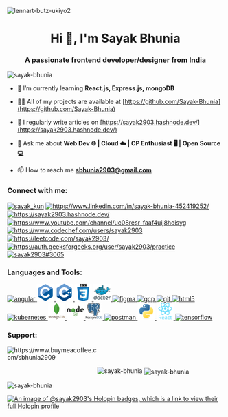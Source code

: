 ![lennart-butz-ukiyo2](https://github.com/Sayak-Bhunia/Sayak-Bhunia/assets/110457746/bd070ad5-b9dd-4d3c-8818-fc4127f93cc1)

<h1 align="center">Hi 👋, I'm Sayak Bhunia</h1>
<h3 align="center">A passionate frontend developer/designer from India</h3>

<p align="left"> <img src="https://komarev.com/ghpvc/?username=sayak-bhunia&label=Profile%20views&color=0e75b6&style=flat" alt="sayak-bhunia" /> </p>

- 🌱 I’m currently learning **React.js, Express.js, mongoDB**

- 👨‍💻 All of my projects are available at [https://github.com/Sayak-Bhunia](https://github.com/Sayak-Bhunia)

- 📝 I regularly write articles on [https://sayak2903.hashnode.dev/](https://sayak2903.hashnode.dev/)

- 💬 Ask me about **Web Dev 🌐 | Cloud ☁️ | CP Enthusiast 🖥️ | Open Source 💻**

- 📫 How to reach me **sbhunia2903@gmail.com**

<h3 align="left">Connect with me:</h3>
<p align="left">
<a href="https://twitter.com/sayak_kun" target="blank"><img align="center" src="https://raw.githubusercontent.com/rahuldkjain/github-profile-readme-generator/master/src/images/icons/Social/twitter.svg" alt="sayak_kun" height="30" width="40" /></a>
<a href="https://www.linkedin.com/in/sayak-bhunia-452419252/" target="blank"><img align="center" src="https://raw.githubusercontent.com/rahuldkjain/github-profile-readme-generator/master/src/images/icons/Social/linked-in-alt.svg" alt="https://www.linkedin.com/in/sayak-bhunia-452419252/" height="30" width="40" /></a>
<a href="https://hashnode.com/https://sayak2903.hashnode.dev/" target="blank"><img align="center" src="https://raw.githubusercontent.com/rahuldkjain/github-profile-readme-generator/master/src/images/icons/Social/hashnode.svg" alt="https://sayak2903.hashnode.dev/" height="30" width="40" /></a>
<a href="https://www.youtube.com/c/https://www.youtube.com/channel/uc08resr_faaf4uij8hoisyg" target="blank"><img align="center" src="https://raw.githubusercontent.com/rahuldkjain/github-profile-readme-generator/master/src/images/icons/Social/youtube.svg" alt="https://www.youtube.com/channel/uc08resr_faaf4uij8hoisyg" height="30" width="40" /></a>
<a href="https://www.codechef.com/users/https://www.codechef.com/users/sayak2903" target="blank"><img align="center" src="https://cdn.jsdelivr.net/npm/simple-icons@3.1.0/icons/codechef.svg" alt="https://www.codechef.com/users/sayak2903" height="30" width="40" /></a>
<a href="https://www.leetcode.com/https://leetcode.com/sayak2903/" target="blank"><img align="center" src="https://raw.githubusercontent.com/rahuldkjain/github-profile-readme-generator/master/src/images/icons/Social/leet-code.svg" alt="https://leetcode.com/sayak2903/" height="30" width="40" /></a>
<a href="https://auth.geeksforgeeks.org/user/https://auth.geeksforgeeks.org/user/sayak2903/practice" target="blank"><img align="center" src="https://raw.githubusercontent.com/rahuldkjain/github-profile-readme-generator/master/src/images/icons/Social/geeks-for-geeks.svg" alt="https://auth.geeksforgeeks.org/user/sayak2903/practice" height="30" width="40" /></a>
<a href="https://discord.gg/sayak2903#3065" target="blank"><img align="center" src="https://raw.githubusercontent.com/rahuldkjain/github-profile-readme-generator/master/src/images/icons/Social/discord.svg" alt="sayak2903#3065" height="30" width="40" /></a>
</p>

<h3 align="left">Languages and Tools:</h3>
<p align="left"> <a href="https://angular.io" target="_blank" rel="noreferrer"> <img src="https://angular.io/assets/images/logos/angular/angular.svg" alt="angular" width="40" height="40"/> </a> <a href="https://www.cprogramming.com/" target="_blank" rel="noreferrer"> <img src="https://raw.githubusercontent.com/devicons/devicon/master/icons/c/c-original.svg" alt="c" width="40" height="40"/> </a> <a href="https://www.w3schools.com/cpp/" target="_blank" rel="noreferrer"> <img src="https://raw.githubusercontent.com/devicons/devicon/master/icons/cplusplus/cplusplus-original.svg" alt="cplusplus" width="40" height="40"/> </a> <a href="https://www.w3schools.com/css/" target="_blank" rel="noreferrer"> <img src="https://raw.githubusercontent.com/devicons/devicon/master/icons/css3/css3-original-wordmark.svg" alt="css3" width="40" height="40"/> </a> <a href="https://www.docker.com/" target="_blank" rel="noreferrer"> <img src="https://raw.githubusercontent.com/devicons/devicon/master/icons/docker/docker-original-wordmark.svg" alt="docker" width="40" height="40"/> </a> <a href="https://www.figma.com/" target="_blank" rel="noreferrer"> <img src="https://www.vectorlogo.zone/logos/figma/figma-icon.svg" alt="figma" width="40" height="40"/> </a> <a href="https://cloud.google.com" target="_blank" rel="noreferrer"> <img src="https://www.vectorlogo.zone/logos/google_cloud/google_cloud-icon.svg" alt="gcp" width="40" height="40"/> </a> <a href="https://git-scm.com/" target="_blank" rel="noreferrer"> <img src="https://www.vectorlogo.zone/logos/git-scm/git-scm-icon.svg" alt="git" width="40" height="40"/> </a> <a href="https://www.w3.org/html/" target="_blank" rel="noreferrer"> <img src="hmaster/icons/html5/html5-original-wordmark.svg" alt="html5" width="40" height="40"/> </a> <a href="https://kubernetes.io" target="_blank" rel="noreferrer"> <img src="https://www.vectorlogo.zone/logos/kubernetes/kubernetes-icon.svg" alt="kubernetes" width="40" height="40"/> </a> <a href="https://www.mongodb.com/" target="_blank" rel="noreferrer"> <img src="https://raw.githubusercontent.com/devicons/devicon/master/icons/mongodb/mongodb-original-wordmark.svg" alt="mongodb" width="40" height="40"/> </a> <a href="https://nodejs.org" target="_blank" rel="noreferrer"> <img src="https://raw.githubusercontent.com/devicons/devicon/master/icons/nodejs/nodejs-original-wordmark.svg" alt="nodejs" width="40" height="40"/> </a> <a href="https://www.postgresql.org" target="_blank" rel="noreferrer"> <img src="https://raw.githubusercontent.com/devicons/devicon/master/icons/postgresql/postgresql-original-wordmark.svg" alt="postgresql" width="40" height="40"/> </a> <a href="https://postman.com" target="_blank" rel="noreferrer"> <img src="https://www.vectorlogo.zone/logos/getpostman/getpostman-icon.svg" alt="postman" width="40" height="40"/> </a> <a href="https://www.python.org" target="_blank" rel="noreferrer"> <img src="https://raw.githubusercontent.com/devicons/devicon/master/icons/python/python-original.svg" alt="python" width="40" height="40"/> </a> <a href="https://reactjs.org/" target="_blank" rel="noreferrer"> <img src="https://raw.githubusercontent.com/devicons/devicon/master/icons/react/react-original-wordmark.svg" alt="react" width="40" height="40"/> </a> <a href="https://www.tensorflow.org" target="_blank" rel="noreferrer"> <img src="https://www.vectorlogo.zone/logos/tensorflow/tensorflow-icon.svg" alt="tensorflow" width="40" height="40"/> </a> </p>

<h3 align="left">Support:</h3>
<p><a href="https://www.buymeacoffee.com/https://www.buymeacoffee.com/sbhunia2909"> <img align="left" src="https://cdn.buymeacoffee.com/buttons/v2/default-yellow.png" height="50" width="210" alt="https://www.buymeacoffee.com/sbhunia2909" /></a></p><br><br>

<p><img align="left" src="https://github-readme-stats.vercel.app/api/top-langs?username=sayak-bhunia&show_icons=true&locale=en&layout=compact" alt="sayak-bhunia" /></p>

<p>&nbsp;<img align="center" src="https://github-readme-stats.vercel.app/api?username=sayak-bhunia&show_icons=true&locale=en" alt="sayak-bhunia" /></p>

<p><img align="center" src="https://github-readme-streak-stats.herokuapp.com/?user=sayak-bhunia&" alt="sayak-bhunia" /></p>

[![An image of @sayak2903's Holopin badges, which is a link to view their full Holopin profile](https://holopin.me/sayak2903)](https://holopin.io/@sayak2903)
